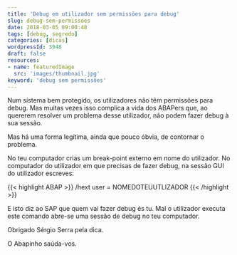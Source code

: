 ```yaml
---
title: 'Debug em utilizador sem permissões para debug'
slug: debug-sem-permissoes
date: 2018-03-05 09:00:48
tags: [debug, segredo]
categories: [dicas]
wordpressId: 3948
draft: false
resources:
- name: featuredImage
  src: 'images/thumbnail.jpg'
keyword: 'debug sem permissões'
---
```

Num sistema bem protegido, os utilizadores não têm permissões para debug. Mas muitas vezes isso complica a vida dos ABAPers que, ao quererem resolver um problema desse utilizador, não podem fazer debug à sua sessão.

Mas há uma forma legítima, ainda que pouco óbvia, de contornar o problema.

<!--more-->

No teu computador crias um break-point externo em nome do utilizador.
No computador do utilizador em que precisas de fazer debug, na sessão GUI do utilizador escreves:


{{< highlight ABAP >}}
/hext user = NOMEDOTEUUTLIZADOR
{{< /highlight >}}

E isto diz ao SAP que quem vai fazer debug és tu. Mal o utilizador executa este comando abre-se uma sessão de debug no teu computador.

Obrigado Sérgio Serra pela dica.

O Abapinho saúda-vos.
